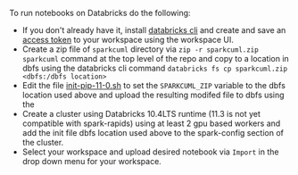 To run notebooks on Databricks do the following:
- If you don't already have it, install [databricks cli](https://learn.microsoft.com/en-us/azure/databricks/dev-tools/cli/) and create and save an [access token](https://docs.databricks.com/dev-tools/api/latest/authentication.html) to your workspace using the workspace UI. 
- Create a zip file of `sparkcuml` directory via `zip -r sparkcuml.zip sparkcuml` command at the top level of the repo and copy to a location in dbfs using the databricks cli command `databricks fs cp sparkcuml.zip <dbfs:/dbfs location>` 
- Edit the file [init-pip-11-0.sh](init-pip-11-0.sh) to set the `SPARKCUML_ZIP` variable to the dbfs location used above and upload the resulting modifed file to dbfs using the 
- Create a cluster using Databricks 10.4LTS runtime (11.3 is not yet compatible with spark-rapids) using at least 2 gpu based workers and add the init file dbfs location used above to the spark-config section of the cluster.
- Select your workspace and upload desired notebook via `Import` in the drop down menu for your workspace.

